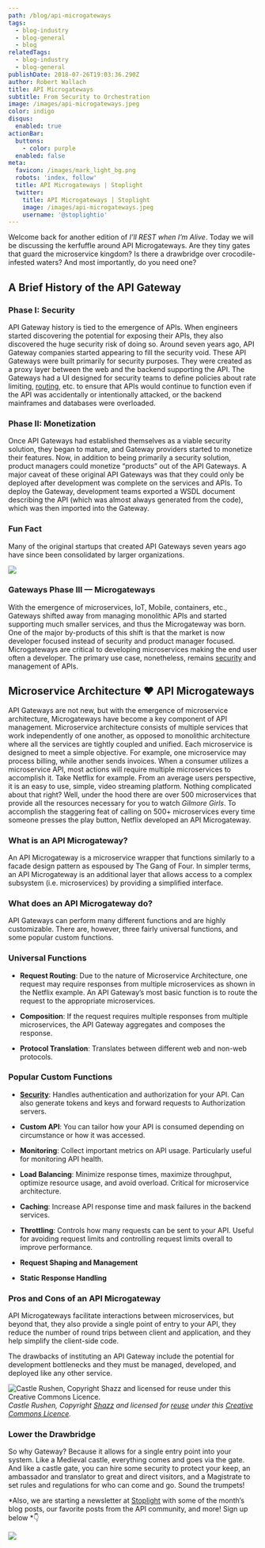 ```yaml
---
path: /blog/api-microgateways
tags:
  - blog-industry
  - blog-general
  - blog
relatedTags:
  - blog-industry
  - blog-general
publishDate: 2018-07-26T19:03:36.290Z
author: Robert Wallach
title: API Microgateways
subtitle: From Security to Orchestration
image: /images/api-microgateways.jpeg
color: indigo
disqus:
  enabled: true
actionBar:
  buttons:
    - color: purple
  enabled: false
meta:
  favicon: /images/mark_light_bg.png
  robots: 'index, follow'
  title: API Microgateways | Stoplight
  twitter:
    title: API Microgateways | Stoplight
    image: /images/api-microgateways.jpeg
    username: '@stoplightio'
---
```


Welcome back for another edition of *I’ll REST when I’m Alive*. Today we will be discussing the kerfuffle around API Microgateways. Are they tiny gates that guard the microservice kingdom? Is there a drawbridge over crocodile-infested waters? And most importantly, do you need one?

## **A Brief History of the API Gateway**

### **Phase I: Security**

API Gateway history is tied to the emergence of APIs. When engineers started discovering the potential for exposing their APIs, they also discovered the huge security risk of doing so. Around seven years ago, API Gateway companies started appearing to fill the security void. These API Gateways were built primarily for security purposes. They were created as a proxy layer between the web and the backend supporting the API. The Gateways had a UI designed for security teams to define policies about rate limiting, [routing](https://docs.stoplight.io/documentation/getting-started/routing), etc. to ensure that APIs would continue to function even if the API was accidentally or intentionally attacked, or the backend mainframes and databases were overloaded.

### **Phase II: Monetization**

Once API Gateways had established themselves as a viable security solution, they began to mature, and Gateway providers started to monetize their features. Now, in addition to being primarily a security solution, product managers could monetize “products” out of the API Gateways. A major caveat of these original API Gateways was that they could only be deployed after development was complete on the services and APIs. To deploy the Gateway, development teams exported a WSDL document describing the API (which was almost always generated from the code), which was then imported into the Gateway.

### Fun Fact

Many of the original startups that created API Gateways seven years ago have since been consolidated by larger organizations.

![](https://cdn-images-1.medium.com/max/2000/1*rC-vjJJ_l0P5uZxf9RlLnQ.png)

### **Gateways Phase III — Microgateways**

With the emergence of microservices, IoT, Mobile, containers, etc., Gateways shifted away from managing monolithic APIs and started supporting much smaller services, and thus the Microgateway was born. One of the major by-products of this shift is that the market is now developer focused instead of security and product manager focused. Microgateways are critical to developing microservices making the end user often a developer. The primary use case, nonetheless, remains [security](https://docs.stoplight.io/modeling/modeling-with-openapi/security-schemes) and management of APIs.

## **Microservice Architecture ♥️ API Microgateways**

API Gateways are not new, but with the emergence of microservice architecture, Microgateways have become a key component of API management. Microservice architecture consists of multiple services that work independently of one another, as opposed to monolithic architecture where all the services are tightly coupled and unified. Each microservice is designed to meet a simple objective. For example, one microservice may process billing, while another sends invoices. When a consumer utilizes a microservice API, most actions will require multiple microservices to accomplish it. Take Netflix for example. From an average users perspective, it is an easy to use, simple, video streaming platform. Nothing complicated about that right? Well, under the hood there are over 500 microservices that provide all the resources necessary for you to watch *Gilmore Girls*. To accomplish the staggering feat of calling on 500+ microservices every time someone presses the play button, Netflix developed an API Microgateway.

### **What is an API Microgateway?**

An API Microgateway is a microservice wrapper that functions similarly to a facade design pattern as espoused by The Gang of Four. In simpler terms, an API Microgateway is an additional layer that allows access to a complex subsystem (i.e. microservices) by providing a simplified interface.

### **What does an API Microgateway do?**

API Gateways can perform many different functions and are highly customizable. There are, however, three fairly universal functions, and some popular custom functions.

### **Universal Functions**

* **Request Routing**: Due to the nature of Microservice Architecture, one request may require responses from multiple microservices as shown in the Netflix example. An API Gateway’s most basic function is to route the request to the appropriate microservices.

* **Composition**: If the request requires multiple responses from multiple microservices, the API Gateway aggregates and composes the response.

* **Protocol Translation**: Translates between different web and non-web protocols.

### **Popular Custom Functions**

* **[Security](https://docs.stoplight.io/modeling/modeling-with-openapi/security-schemes)**: Handles authentication and authorization for your API. Can also generate tokens and keys and forward requests to Authorization servers.

* **Custom API**: You can tailor how your API is consumed depending on circumstance or how it was accessed.

* **Monitoring**: Collect important metrics on API usage. Particularly useful for monitoring API health.

* **Load Balancing**: Minimize response times, maximize throughput, optimize resource usage, and avoid overload. Critical for microservice architecture.

* **Caching**: Increase API response time and mask failures in the backend services.

* **Throttling**: Controls how many requests can be sent to your API. Useful for avoiding request limits and controlling request limits overall to improve performance.

* **Request Shaping and Management**

* **Static Response Handling**

### **Pros and Cons of an API Microgateway**

API Microgateways facilitate interactions between microservices, but beyond that, they also provide a single point of entry to your API, they reduce the number of round trips between client and application, and they help simplify the client-side code.

The drawbacks of instituting an API Gateway include the potential for development bottlenecks and they must be managed, developed, and deployed like any other service.

![Castle Rushen, Copyright [Shazz](http://www.geograph.org.uk/profile/28338) and licensed for [reuse](http://www.geograph.org.uk/reuse.php?id=2109775) under this [Creative Commons Licence](http://creativecommons.org/licenses/by-sa/2.0/).](https://cdn-images-1.medium.com/max/2000/1*Qwdc-qbPKV13DAUwwXkl8w.jpeg)*Castle Rushen, Copyright [Shazz](http://www.geograph.org.uk/profile/28338) and licensed for [reuse](http://www.geograph.org.uk/reuse.php?id=2109775) under this [Creative Commons Licence](http://creativecommons.org/licenses/by-sa/2.0/).*

### Lower the Drawbridge

So why Gateway? Because it allows for a single entry point into your system. Like a Medieval castle, everything comes and goes via the gate. And like a castle gate, you can hire some security to protect your keep, an ambassador and translator to great and direct visitors, and a Magistrate to set rules and regulations for who can come and go. Sound the trumpets!

*Also, we are starting a newsletter at [Stoplight](https://stoplight.io/) with some of the month’s blog posts, our favorite posts from the API community, and more! Sign up below *👇

![](https://cdn-images-1.medium.com/max/2436/1*tXurrlLg5pgXl8KpgKc4oQ.png)
